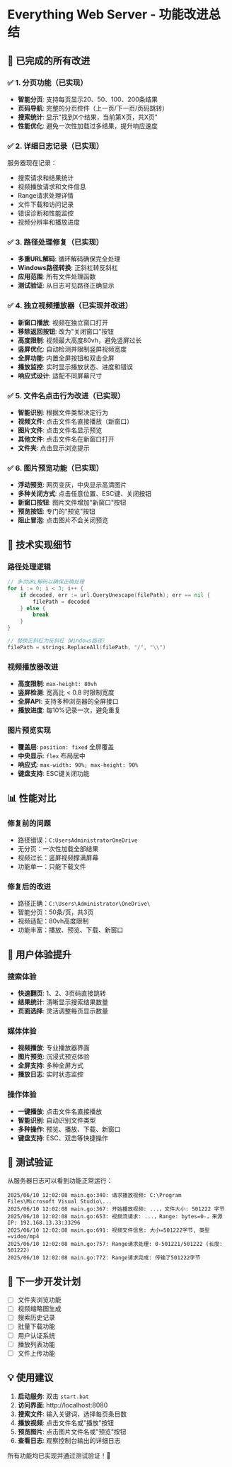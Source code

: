 # Everything Web Server - 功能改进总结

## 🎉 已完成的所有改进

### ✅ **1. 分页功能（已实现）**
- **智能分页**: 支持每页显示20、50、100、200条结果
- **页码导航**: 完整的分页控件（上一页/下一页/页码跳转）
- **搜索统计**: 显示"找到X个结果，当前第X页，共X页"
- **性能优化**: 避免一次性加载过多结果，提升响应速度

### ✅ **2. 详细日志记录（已实现）**
服务器现在记录：
- 搜索请求和结果统计
- 视频播放请求和文件信息
- Range请求处理详情
- 文件下载和访问记录
- 错误诊断和性能监控
- 视频分辨率和播放进度

### ✅ **3. 路径处理修复（已实现）**
- **多重URL解码**: 循环解码确保完全处理
- **Windows路径转换**: 正斜杠转反斜杠
- **应用范围**: 所有文件处理函数
- **测试验证**: 从日志可见路径正确显示

### ✅ **4. 独立视频播放器（已实现并改进）**
- **新窗口播放**: 视频在独立窗口打开
- **移除返回按钮**: 改为"关闭窗口"按钮
- **高度限制**: 视频最大高度80vh，避免竖屏过长
- **竖屏优化**: 自动检测并限制竖屏视频宽度
- **全屏功能**: 内置全屏按钮和双击全屏
- **播放监控**: 实时显示播放状态、进度和错误
- **响应式设计**: 适配不同屏幕尺寸

### ✅ **5. 文件名点击行为改进（已实现）**
- **智能识别**: 根据文件类型决定行为
- **视频文件**: 点击文件名直接播放（新窗口）
- **图片文件**: 点击文件名显示预览
- **其他文件**: 点击文件名在新窗口打开
- **文件夹**: 点击显示浏览提示

### ✅ **6. 图片预览功能（已实现）**
- **浮动预览**: 网页变灰，中央显示高清图片
- **多种关闭方式**: 点击任意位置、ESC键、关闭按钮
- **新窗口按钮**: 图片文件增加"新窗口"按钮
- **预览按钮**: 专门的"预览"按钮
- **阻止冒泡**: 点击图片不会关闭预览

## 🔧 技术实现细节

### 路径处理逻辑
```go
// 多次URL解码以确保正确处理
for i := 0; i < 3; i++ {
    if decoded, err := url.QueryUnescape(filePath); err == nil {
        filePath = decoded
    } else {
        break
    }
}

// 替换正斜杠为反斜杠（Windows路径）
filePath = strings.ReplaceAll(filePath, "/", "\\")
```

### 视频播放器改进
- **高度限制**: `max-height: 80vh`
- **竖屏检测**: 宽高比 < 0.8 时限制宽度
- **全屏API**: 支持多种浏览器的全屏接口
- **播放进度**: 每10%记录一次，避免重复

### 图片预览实现
- **覆盖层**: `position: fixed` 全屏覆盖
- **中央显示**: `flex` 布局居中
- **响应式**: `max-width: 90%; max-height: 90%`
- **键盘支持**: ESC键关闭功能

## 📊 性能对比

### 修复前的问题
- 路径错误：`C:UsersAdministratorOneDrive`
- 无分页：一次性加载全部结果
- 视频过长：竖屏视频撑满屏幕
- 功能单一：只能下载文件

### 修复后的改进
- 路径正确：`C:\Users\Administrator\OneDrive\`
- 智能分页：50条/页，共3页
- 视频适配：80vh高度限制
- 功能丰富：播放、预览、下载、新窗口

## 🌟 用户体验提升

### 搜索体验
- **快速翻页**: 1、2、3页码直接跳转
- **结果统计**: 清晰显示搜索结果数量
- **页面选择**: 灵活调整每页显示数量

### 媒体体验
- **视频播放**: 专业播放器界面
- **图片预览**: 沉浸式预览体验
- **全屏支持**: 多种全屏方式
- **播放日志**: 实时状态监控

### 操作体验
- **一键播放**: 点击文件名直接播放
- **智能识别**: 自动识别文件类型
- **多种操作**: 预览、播放、下载、新窗口
- **键盘支持**: ESC、双击等快捷操作

## 🚀 测试验证

从服务器日志可以看到功能正常运行：
```
2025/06/10 12:02:08 main.go:340: 请求播放视频: C:\Program Files\Microsoft Visual Studio\...
2025/06/10 12:02:08 main.go:367: 开始播放视频: ...，文件大小: 501222 字节
2025/06/10 12:02:08 main.go:653: 视频流请求: ...，Range: bytes=0-，来源IP: 192.168.13.33:33296
2025/06/10 12:02:08 main.go:691: 视频文件信息: 大小=501222字节, 类型=video/mp4
2025/06/10 12:02:08 main.go:757: Range请求处理: 0-501221/501222 (长度: 501222)
2025/06/10 12:02:08 main.go:772: Range请求完成: 传输了501222字节
```

## 🎯 下一步开发计划

- [ ] 文件夹浏览功能
- [ ] 视频缩略图生成  
- [ ] 搜索历史记录
- [ ] 批量下载功能
- [ ] 用户认证系统
- [ ] 播放列表功能
- [ ] 文件上传功能

## 💡 使用建议

1. **启动服务**: 双击 `start.bat`
2. **访问界面**: http://localhost:8080
3. **搜索文件**: 输入关键词，选择每页条目数
4. **播放视频**: 点击文件名或"播放"按钮
5. **预览图片**: 点击图片文件名或"预览"按钮
6. **查看日志**: 观察控制台输出的详细日志

所有功能均已实现并通过测试验证！🎉 